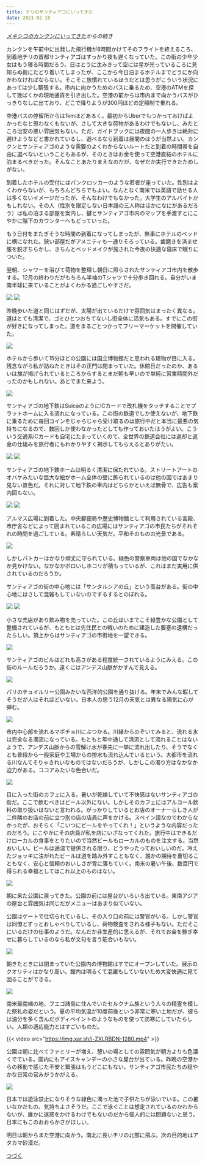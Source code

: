 ```yaml
---
title: チリのサンティアゴにいってきた
date: 2021-02-18
---
```


*[メキシコのカンクンにいってきた](/post/1595158202/)からの続き*

カンクンを午前中に出発した飛行機が8時間かけてそのフライトを終えるころ、到着地チリの首都サンティアゴはすっかり夜も遅くなっていた。この街の少年少女はもう寝る時間だろう。日はとうに沈みきって空には星が光っているころに見知らぬ街にたどり着いてしまったが、ここから今日泊まるホテルまでどうにか向かわなければならない。そこそこ旅慣れているほうだとは思うがこういう状況にあっては少し緊張する。市内に向かうためのバスに乗るため、空港のATMを探して幾ばくかの現地通貨を引き出した。空港の前からは市内まで向かうバスがひっきりなしに出ており、どこで降りようが300円ほどの定額制で乗れる。

空港バスの停留所からは1kmほどあるく。最初からUberでもつかっておけばよかったなと思わなくもないが、さして大きな荷物があるわけでもないし、みたところ治安の悪い雰囲気もない。ただ、ガイドブックには夜間の一人歩きは絶対に避けようなどと書かれているし、選べるなら到着は昼間のほうが当然よい。カンクンとサンティアゴのような需要のよくわからないルートだと到着の時間帯を自由に選べないということもあるが、そのときはお金を使って空港直結のホテルに泊まるべきだった。そんなことあたりまえなのだが、なぜだか実行できたためしがない。

到着したホテルの受付にはパンクロッカーのような若者が座っていた。性別はよくわからないが、もちろんどちらでもよい。なんとなく南米では英語で話せる人は多くないイメージだったが、そんなわけでもなかった。大学生のアルバイトかもしれない。その人（性別を限定しない日本語の三人称はほかになにがあるだろう）は私の泊まる部屋を案内し、鍵とサンティアゴ市内のマップを手渡すとにこやかに階下のカウンターへもどっていった。

もう日付をまたぎそうな時間の到着になってしまったが、無事にホテルのベッドに横になれた。狭い部屋だがアメニティも一通りそろっている。歯磨きを済ませ服を脱ぎちらかし、きちんとベッドメイクが施された今夜の快適な寝床で眠りについた。

翌朝、シャワーを浴びて荷物を整理し朝日に照らされたサンティアゴ市内を散歩する。12月の終わりだがもちろん半袖のTシャツで十分歩き回れる。自分がいま南半球に来ていることがよくわかる過ごしやすさだ。

![](https://img.xar.sh/i-HWNvWfR-X2.jpg)
![](https://img.xar.sh/i-hbJdBs4-X2.jpg)

昨晩歩いた道と同じはずだが、太陽が出ているだけで雰囲気はまったく異なる。道はとても清潔で、ゴミひとつおちてないし街全体に活気もある。すでにこの街が好きになってしまった。道をまるごとつかってフリーマーケットを開催していた。

![](https://img.xar.sh/i-DKpCZ82-X2.jpg)

ホテルから歩いて15分ほどの公園には国立博物館だと思われる建物が目に入る。残念ながら私が訪ねたときはその正門は閉まっていた。休館日だったのか、あるいは旗が掲げられているところからするとまだ朝も早いので単純に営業時間外だったのかもしれない。あとでまた来よう。

![](https://img.xar.sh/i-Wbpr2G7-X2.jpg)

サンティアゴの地下鉄はSuicaのようにICカードで改札機をタッチすることでプラットホームに入る流れになっている。この街の鉄道でしか使えないが、地下鉄に乗るために毎回コインをじゃらじゃら受け取るのは旅行中だと本当に最悪の気持ちになるので、数回しか使わなかったとしても作っておいたほうがよい。こういう交通系ICカードも自宅にたまっていくので、全世界の鉄道会社には返却と返金の仕組みを旅行者にもわかりやすく掲示してもらえるとありがたい。

![](https://img.xar.sh/i-J7CjWPg-X2.jpg)
![](https://img.xar.sh/i-jpNdv6B-X2.jpg)

サンティアゴの地下鉄ホームは明るく清潔に保たれている。ストリートアートのオバケみたいな巨大な絵がホーム全体の壁に飾られているのは他の国ではあまり見ない景色だ。それに対して地下鉄の車内はどちらかといえば無骨で、広告も案内図もない。

![](https://img.xar.sh/i-WfLCxb9-X2.jpg)
![](https://img.xar.sh/i-z26Jt78-X2.jpg)

アルマス広場に到着した。中央郵便局や歴史博物館として利用されている宮殿、市庁舎などによって囲まれているこの広場にはサンティアゴの市民たちがそれぞれの時間を過ごしている。素晴らしい天気だ。平和そのものの光景である。

![](https://img.xar.sh/i-qSkJ7Vt-X2.jpg)

しかしパトカーはかなり頑丈に守られている。緑色の警察車両は他の国でなかなか見かけない。なかなかボロいしホコリが積もっているが、これはまだ実用に供されているのだろうか。

サンティアゴの街の中心地には「サンタルシアの丘」という高台がある。街の中心地にはさして混雑もしていないのでするするとのぼれる。

![](https://img.xar.sh/i-r5DT7D9-X2.jpg)
![](https://img.xar.sh/i-vz2PpM8-X2.jpg)

小さな売店があり飲み物を売っていた。この丘はいまでこそ緑豊かな公園として整備されているが、もともとは先住民との戦いのために建造した要塞の遺構だったらしい。頂上からはサンティアゴの市街地を一望できる。

![](https://img.xar.sh/i-PzTDcfj-X2.jpg)

サンティアゴのビルはどれも高さがある程度統一されているようにみえる。この街のルールだろうか。遠くにはアンデス山脈がかすんで見える。

![](https://img.xar.sh/i-Kfb3nfK-X2.jpg)

パリのテュイルリー公園みたいな西洋的公園を通り抜ける。年末でみんな暇してそうだが人はそれほどいない。日本人の思う12月の天気とは異なる陽気に心が弾む。

![](https://img.xar.sh/i-Gnf6mjx-X2.jpg)

市内中心部を流れるマポチョ川にぶつかる。川縁からのぞいてみると、流れる水は完全なる濁流になっている。もともと年中通して清流として流れることはないようで、アンデス山脈からの雪解け水が春先に一挙に流れ出したり、そうでなくとも普段から一般家庭や工場からの排水も流れ込んでいるという。大都市を流れる川なんてそりゃきれいなものではないだろうが、しかしこの濁り方はなかなか迫力がある。ココアみたいな色合いだ。

![](https://img.xar.sh/i-gZTnwJj-X2.jpg)

目に入った街のカフェに入る。暑いが乾燥していて不快感はないサンティアゴの街だ。ここで飲むべきはビール以外にない。しかしそのカフェにはアルコール飲料の取り扱いはないと言われる。がっかりしているとお店のオーナーらしき人が二件隣のお店の前に立つ別の店の店員に声をかける。スペイン語なのでわからなかったが、おそらく「こいつにビールをやってくれ！」というような内容だったのだろう。にこやかにその店員が私を店にいざなってくれた。旅行中はできるだけローカルの食事をとりたいので当然ビールもローカルのものを注文する。当然おいしい。ビールは適温で提供される限り、どうやったっておいしいのだ。冷えたジョッキに注がれたビールは道を踏み外すこともなく、誰かの期待を裏切ることもなく、安心と信頼のおいしさが胃に落ちていく。南米の暑い午後、数百円で得られる幸福としてはこれ以上のものはない。

![](https://img.xar.sh/i-93SHQBG-X2.jpg)

朝に来た公園に戻ってきた。公園の前には屋台がいろいろ出ている。東南アジアの屋台と雰囲気は同じだがメニューはあまり似ていない。

公園はゲートで仕切られているし、その入り口の前には警官がいる。しかし警官は同僚とずっとおしゃべりしているし、荷物検査をされる様子もない。ただそこにいるだけの仕事のようだ。なんだか非生産的に思えるが、それでお金を稼ぎ幸せに暮らしているのなら私が文句を言う筋合いもない。

![](https://img.xar.sh/i-W39359J-X2.jpg)

朝きたときには閉まっていた公園内の博物館はすでにオープンしていた。展示のクオリティはかなり高い。館内は明るくて混雑もしていないため大変快適に見て回ることができる。

![](https://img.xar.sh/i-wpt9wF5-X2.jpg)

南米最南端の地、フエゴ諸島に住んでいたセルクナム族という人々の精霊を模した祭礼の姿だという。夏の平均気温が10度前後という非常に寒い土地だが、彼らは油分を多く含んだボディペイントのようなものを使って防寒にしていたらしい。人類の適応能力とはすごいものだ。

{{< video src="https://img.xar.sh/i-ZXLRBDN-1280.mp4" >}}

公園は朝に比べてファミリーが増え、憩いの場としての雰囲気が朝方よりも色濃くでている。園内にもアイスキャンデーの小さな屋台が出ている。昨晩の空港からの移動で感じた不安と緊張はもうどこにもない。サンティアゴ市民たちの穏やかな日常の営みがうかがえる。

![](https://img.xar.sh/i-sFdxJHV-X2.jpg)

日本では遊泳禁止になりそうな緑色に濁った池で子供たちが泳いでいる。この暑いなかだもの、気持ちよさそうだ。ここで泳ぐことは想定されているのかわからないが、誰かに迷惑をかけるわけでもないのだから個人的には問題ないと思う。日本にもこのおおらかさがほしい。

明日は朝からまた空港に向かう。南北に長いチリの北部に飛ぶ。次の目的地はアタカマ砂漠だ。

[つづく](/post/1612953055/)
